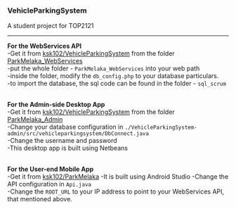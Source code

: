 ### VehicleParkingSystem ###
A student project for TOP2121
- - - -
**For the WebServices API**<br/>
-Get it from [ksk102/VehicleParkingSystem](https://github.com/ksk102/VehicleParkingSystem) from the folder [ParkMelaka_WebServices](https://github.com/ksk102/VehicleParkingSystem/tree/master/ParkMelaka_WebServices)<br/>
-put the whole folder - ```ParkMelaka_WebServices``` into your web path<br/>
-inside the folder, modify the ````db_config.php```` to your database particulars.<br/>
-to import the database, the sql code can be found in the folder - ````sql_scrum````<br/>
<br/>

**For the Admin-side Desktop App**<br/>
-Get it from [ksk102/VehicleParkingSystem](https://github.com/ksk102/VehicleParkingSystem) from the folder [ParkMelaka_Admin](https://github.com/ksk102/VehicleParkingSystem/tree/master/ParkMelaka_Admin)<br/>
-Change your database configuration in ```./VehicleParkingSystem-admin/src/vehicleparkingsystem/DbConnect.java```<br/>
-Change the username and password<br/>
-This desktop app is built using Netbeans<br/>
<br/>

**For the User-end Mobile App**<br/>
-Get it from [ksk102/ParkMelaka](https://github.com/ksk102/ParkMelaka)
-It is built using Android Studio
-Change the API configuration in ```Api.java```<br/>
-Change the `````ROOT_URL````` to your IP address to point to your WebServices API, that mentioned above.<br/>
